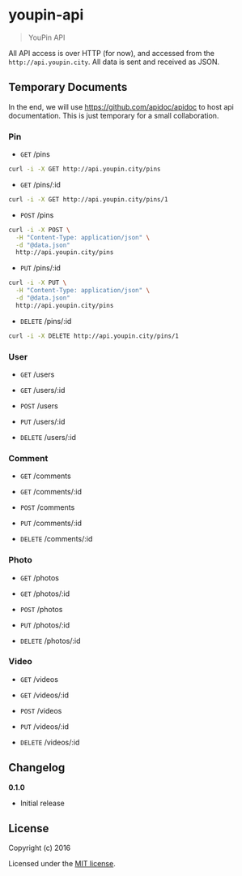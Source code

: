 # youpin-api

> YouPin API

All API access is over HTTP (for now), and accessed from the `http://api.youpin.city`. All data is sent and received as JSON.

## Temporary Documents
In the end, we will use https://github.com/apidoc/apidoc to host api documentation.
This is just temporary for a small collaboration.

### Pin
* `GET` /pins
```bash
curl -i -X GET http://api.youpin.city/pins
```

* `GET` /pins/:id
```bash
curl -i -X GET http://api.youpin.city/pins/1
```

* `POST` /pins
```bash
curl -i -X POST \
  -H "Content-Type: application/json" \
  -d "@data.json"
  http://api.youpin.city/pins
```

* `PUT` /pins/:id
```bash
curl -i -X PUT \
  -H "Content-Type: application/json" \
  -d "@data.json"
  http://api.youpin.city/pins
```

* `DELETE` /pins/:id
```bash
curl -i -X DELETE http://api.youpin.city/pins/1
```

### User
* `GET` /users

* `GET` /users/:id

* `POST` /users

* `PUT` /users/:id

* `DELETE` /users/:id

### Comment
* `GET` /comments

* `GET` /comments/:id

* `POST` /comments

* `PUT` /comments/:id

* `DELETE` /comments/:id

### Photo
* `GET` /photos

* `GET` /photos/:id

* `POST` /photos

* `PUT` /photos/:id

* `DELETE` /photos/:id

### Video
* `GET` /videos

* `GET` /videos/:id

* `POST` /videos

* `PUT` /videos/:id

* `DELETE` /videos/:id

## Changelog

__0.1.0__

- Initial release

## License

Copyright (c) 2016

Licensed under the [MIT license](LICENSE).
